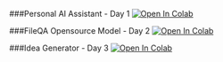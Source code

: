
###Personal AI Assistant - Day 1
[![Open In Colab](https://colab.research.google.com/assets/colab-badge.svg)](https://colab.research.google.com/github/pranathii-31/5th-sem-workshop/blob/main/Personal_AI_Assistant.ipynb)

###FileQA Opensource Model - Day 2
[![Open In Colab](https://colab.research.google.com/assets/colab-badge.svg)](https://colab.research.google.com/github/pranathii-31/5th-sem-workshop/blob/main/FileQA_opensourcemodel_langchain_day_2_(1).ipynb)

###Idea Generator - Day 3
[![Open In Colab](https://colab.research.google.com/assets/colab-badge.svg)](https://colab.research.google.com/github/pranathii-31/5th-sem-workshop/blob/main/Idea_Generato_day3ripynb.ipynb)
